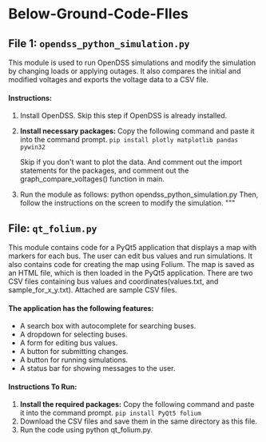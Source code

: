# Below-Ground-Code-FIles

## File 1: `opendss_python_simulation.py`
This module is used to run OpenDSS simulations and modify the simulation by changing loads or applying outages.
It also compares the initial and modified voltages and exports the voltage data to a CSV file.

#### Instructions:
1) Install OpenDSS. Skip this step if OpenDSS is already installed. 
2) **Install necessary packages:** Copy the following command and paste it into the command prompt.
    ```pip install plotly matplotlib pandas pywin32```
    
    Skip if you don't want to plot the data. 
    And comment out the import statements for the packages, and comment out the graph_compare_voltages() function in main.
3) Run the module as follows:
    python opendss_python_simulation.py
Then, follow the instructions on the screen to modify the simulation.
"""

## File: ```qt_folium.py```
This module contains code for a PyQt5 application that displays a map with markers for each bus. 
The user can edit bus values and run simulations. It also contains code for creating the map using Folium. 
The map is saved as an HTML file, which is then loaded in the PyQt5 application.
There are two CSV files containing bus values and coordinates(values.txt, and sample_for_x_y.txt). Attached are sample CSV files.

#### The application has the following features:
- A search box with autocomplete for searching buses.
- A dropdown for selecting buses.
- A form for editing bus values.
- A button for submitting changes.
- A button for running simulations.
- A status bar for showing messages to the user.

#### Instructions To Run:
1) **Install the required packages:** Copy the following command and paste it into the command prompt.
    ``` pip install PyQt5 folium ```
2) Download the CSV files and save them in the same directory as this file.
3) Run the code using python qt_folium.py.
